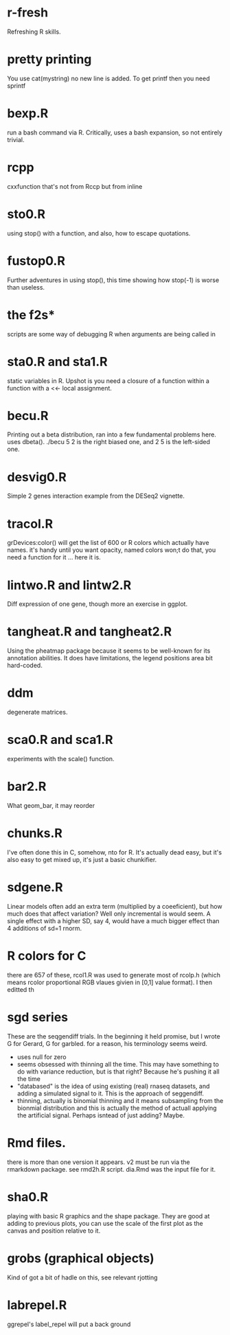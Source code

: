 # r-fresh

Refreshing R skills.


# pretty printing
You use cat(mystring)
no new line is added.
To get printf then
you need sprintf

# bexp.R
run a bash command via R. Critically, uses a bash expansion, so not entirely trivial.

# rcpp
cxxfunction that's not from Rccp but from inline

# sto0.R
using stop() with a function, and also, how to escape quotations.

# fustop0.R
Further adventures in using stop(), this time showing how stop(-1) is worse than useless.

# the f2s\*
scripts are some way of debugging R when arguments are being called in 

# sta0.R and sta1.R
static variables in R. Upshot is you need a closure
of a function within a function with a <<- local assignment.

# becu.R
Printing out a beta distribution, ran into a few fundamental problems here.
uses dbeta(). ./becu 5 2 is the right biased one, and 2 5 is the left-sided one.

# desvig0.R
Simple 2 genes interaction example from the DESeq2 vignette.

# tracol.R
grDevices:color() will get the list of 600 or R colors which actually have names.
it's handy until you want opacity, named colors won;t do that, you need a function
for it ... here it is.

# lintwo.R and lintw2.R
Diff expression of one gene, though more an exercise in ggplot.

# tangheat.R and tangheat2.R
Using the pheatmap package because it seems to be well-known for its annotation abilities.
It does have limitations, the legend positions area bit hard-coded.

# ddm
degenerate matrices.

# sca0.R and sca1.R
experiments with the scale() function.

# bar2.R
What geom_bar, it may reorder

# chunks.R
I've often done this in C, somehow, nto for R.
It's actually dead easy, but it's also easy to get mixed up, it's just a basic chunkifier.

# sdgene.R
Linear models often add an extra term (multiplied by a coeeficient), but how much does that affect variation?
Well only incremental is would seem. A single effect with a higher SD, say 4, would have a much bigger effect than 4
additions of sd=1 rnorm.

# R colors for C
there are 657 of these, rcol1.R was used to generate most of rcolp.h (which means rcolor proportional RGB vlaues givien in [0,1] value format). I then editted th 

# sgd series
These are the seqgendiff trials. In the beginning it held promise, but I wrote
 G for Gerard, G for garbled.
for a reason, his terminology seems weird.
* uses null for zero
* seems obsessed with thinning all the time. This may have something to do with variance reduction, but is that right? Because he's pushing it all the time
* "databased" is the idea of using existing (real) rnaseq datasets, and adding a simulated signal to it. This is the approach of seggendiff.
* thinning, actually is binomial thinning and it means subsampling from the bionmial distribution and this is actually the method of actuall applying the artificial signal. Perhaps isntead of just adding? Maybe. 

# Rmd files.
there is more than one version it appears. v2 must be run via the rmarkdown package. see rmd2h.R script. dia.Rmd was the input file for it.

# sha0.R
playing with basic R graphics and the shape package. They are good at adding to previous plots, you can use the scale of the first plot as the canvas
and position relative to it.

# grobs (graphical objects)
Kind of got a bit of hadle on this, see relevant rjotting

# labrepel.R
ggrepel's label_repel will put a back ground

